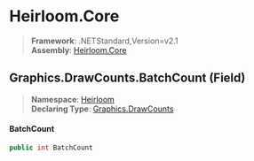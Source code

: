 # Heirloom.Core

> **Framework**: .NETStandard,Version=v2.1  
> **Assembly**: [Heirloom.Core][0]

## Graphics.DrawCounts.BatchCount (Field)

> **Namespace**: [Heirloom][0]  
> **Declaring Type**: [Graphics.DrawCounts][1]

#### BatchCount

```cs
public int BatchCount
```

[0]: ../../../Heirloom.Core.md
[1]: ../Graphics.DrawCounts.md
